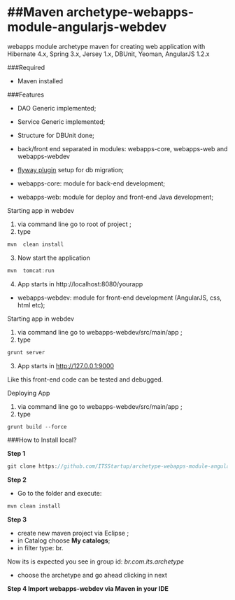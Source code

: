 ##Maven archetype-webapps-module-angularjs-webdev
=========================================

webapps module archetype maven for creating web application with Hibernate 4.x, Spring 3.x, Jersey 1.x, DBUnit, Yeoman, AngularJS 1.2.x 

###Required 

* Maven installed 

###Features 

* DAO Generic implemented; 
* Service Generic implemented; 
* Structure for DBUnit done; 
* back/front end separated in modules: webapps-core, webapps-web and webapps-webdev
* [flyway plugin](http://flywaydb.org) setup for db migration; 


* webapps-core: module for back-end development;

* webapps-web: module for deploy and front-end Java development; 

Starting app in webdev

1. via command line go to root of project  ; 
2. type 

```java 
mvn  clean install 
```

3. Now start the application 

```java 
mvn  tomcat:run 
```

4. App starts in http://localhost:8080/yourapp


* webapps-webdev: module for front-end development (AngularJS, css, html etc); 

Starting app in webdev

1. via command line go to webapps-webdev/src/main/app ; 
2. type 

```java 
grunt server 
```
3. App starts in http://127.0.0.1:9000

Like this front-end code can be tested and debugged. 


Deploying App 

1. via command line go to webapps-webdev/src/main/app ; 
2. type 

```java 
grunt build --force 
```


###How to Install local?

**Step 1**

```java
git clone https://github.com/ITSStartup/archetype-webapps-module-angularjs-webdev.git
```

**Step 2**

* Go to the folder and execute: 

```java
mvn clean install 
```

**Step 3**

* create new maven project via Eclipse ;
* in Catalog choose **My catalogs**;
* in filter type: br.

Now its is expected you see in group id: *br.com.its.archetype*

* choose the archetype and go ahead clicking in next 

**Step 4 Import  webapps-webdev via Maven in your IDE**
